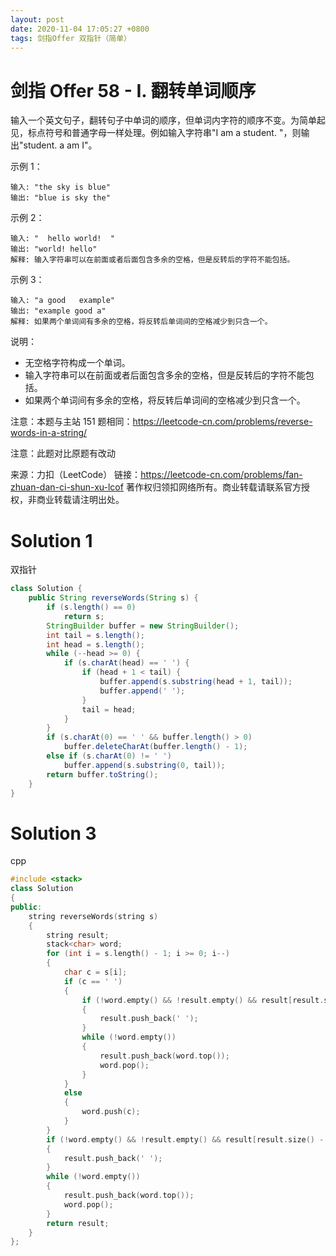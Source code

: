 ```yaml
---
layout: post
date: 2020-11-04 17:05:27 +0800
tags: 剑指Offer 双指针（简单）
---
```


# 剑指 Offer 58 - I. 翻转单词顺序

输入一个英文句子，翻转句子中单词的顺序，但单词内字符的顺序不变。为简单起见，标点符号和普通字母一样处理。例如输入字符串"I am a student. "，则输出"student. a am I"。

示例 1：
```
输入: "the sky is blue"
输出: "blue is sky the"
```
示例 2：
```
输入: "  hello world!  "
输出: "world! hello"
解释: 输入字符串可以在前面或者后面包含多余的空格，但是反转后的字符不能包括。
```
示例 3：
```
输入: "a good   example"
输出: "example good a"
解释: 如果两个单词间有多余的空格，将反转后单词间的空格减少到只含一个。
```
说明：
+ 无空格字符构成一个单词。
+ 输入字符串可以在前面或者后面包含多余的空格，但是反转后的字符不能包括。
+ 如果两个单词间有多余的空格，将反转后单词间的空格减少到只含一个。

注意：本题与主站 151 题相同：https://leetcode-cn.com/problems/reverse-words-in-a-string/

注意：此题对比原题有改动

来源：力扣（LeetCode）
链接：https://leetcode-cn.com/problems/fan-zhuan-dan-ci-shun-xu-lcof
著作权归领扣网络所有。商业转载请联系官方授权，非商业转载请注明出处。

# Solution 1
双指针  
``` java
class Solution {
    public String reverseWords(String s) {
        if (s.length() == 0)
            return s;
        StringBuilder buffer = new StringBuilder();
        int tail = s.length();
        int head = s.length();
        while (--head >= 0) {
            if (s.charAt(head) == ' ') {
                if (head + 1 < tail) {
                    buffer.append(s.substring(head + 1, tail));
                    buffer.append(' ');
                }
                tail = head;
            }
        }
        if (s.charAt(0) == ' ' && buffer.length() > 0)
            buffer.deleteCharAt(buffer.length() - 1);
        else if (s.charAt(0) != ' ')
            buffer.append(s.substring(0, tail));
        return buffer.toString();
    }
}
```

# Solution 3
cpp  
``` cpp
#include <stack>
class Solution
{
public:
    string reverseWords(string s)
    {
        string result;
        stack<char> word;
        for (int i = s.length() - 1; i >= 0; i--)
        {
            char c = s[i];
            if (c == ' ')
            {
                if (!word.empty() && !result.empty() && result[result.size() - 1] != ' ')
                {
                    result.push_back(' ');
                }
                while (!word.empty())
                {
                    result.push_back(word.top());
                    word.pop();
                }
            }
            else
            {
                word.push(c);
            }
        }
        if (!word.empty() && !result.empty() && result[result.size() - 1] != ' ')
        {
            result.push_back(' ');
        }
        while (!word.empty())
        {
            result.push_back(word.top());
            word.pop();
        }
        return result;
    }
};
```